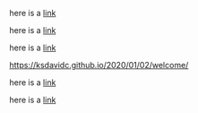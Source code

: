 here is a  [link](https://github.com/ksdavidc/jekyll-example/blob/gh-pages/_posts/2020-01-02-welcome.md)

here is a  [link](./_posts/2020-01-02-welcome.md)

here is a  [link](./_posts/2020-01-02-welcome.html)

https://ksdavidc.github.io/2020/01/02/welcome/

here is a  [link](https://ksdavidc.github.io/2020/01/02/welcome/)


here is a  [link](./2020/01/02/welcome/)
